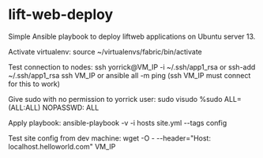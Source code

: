 lift-web-deploy
===============
Simple Ansible playbook to deploy liftweb applications on Ubuntu server 13.


Activate virtualenv:
source ~/virtualenvs/fabric/bin/activate

Test connection to nodes:
ssh yorrick@VM_IP -i ~/.ssh/app1_rsa
or
ssh-add ~/.ssh/app1_rsa
ssh VM_IP
or
ansible all -m ping (ssh VM_IP must connect for this to work)



Give sudo with no permission to yorrick user:
sudo visudo
%sudo   ALL=(ALL:ALL) NOPASSWD: ALL



Apply playbook:
ansible-playbook -v -i hosts site.yml --tags config



Test site config from dev machine:
wget -O - --header="Host: localhost.helloworld.com" VM_IP
